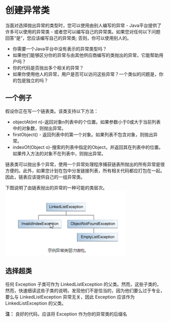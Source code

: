 # 创建异常类

当面对选择抛出异常的类型时，您可以使用由别人编写的异常 - Java平台提供了许多可以使用的异常类 - 或者您可以编写自己的异常类。如果您对任何以下问题回答“是”，您应该编写自己的异常类; 否则，你可以使用别人的。

* 你需要一个Java平台中没有表示的异常类型吗？
* 如果他们能够区分你的异常与由其他供应商编写的类抛出的异常，它能帮助用户吗？
* 你的代码是否抛出多个相关的异常？
* 如果你使用他人的异常，用户是否可以访问这些异常？一个类似的问题是，你的包是独立的吗？

## 一个例子

假设你正在写一个链表类。该类支持以下方法：

* objectAt(int n)-返回对象n列表中的个位置。如果参数小于0或大于当前列表中的对象数，则抛出异常。
* firstObject() - 返回列表中的第一个对象。如果列表不包含对象，则抛出异常。
* indexOf(Object o)-搜索的列表中指定的Object，并返回其在列表中的位置。如果传入方法的对象不在列表中，则抛出异常。

链表类可以抛出多个异常，使用一个异常处理程序捕获链表所抛出的所有异常是很方便的。此外，如果您计划在包中分发链接列表，所有相关代码都应打包在一起。因此，链表应该提供自己的一组异常类。

下图说明了由链表抛出的异常的一种可能的类层次。
![](/assets/essential/exceptions/exceptions-hierarchy.png)

## 选择超类

任何 Exception 子类可作为 LinkedListException 的父类。然而，这些子类的，然而，快速细读这些子类的说明，发现他们不是恰当的，因为他们要么过于专业，要么与 LinkedListException 异常无关，因此 Exception 应该作为  LinkedListException 的父类。

**注：** 良好的代码，应该将 Exception 作为你的异常类的后缀名